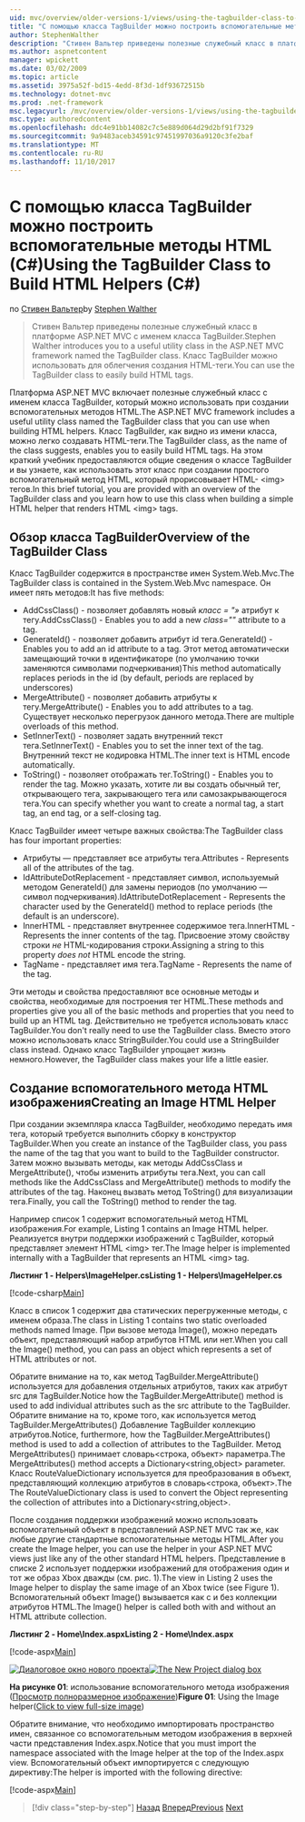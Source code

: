 ```yaml
---
uid: mvc/overview/older-versions-1/views/using-the-tagbuilder-class-to-build-html-helpers-cs
title: "С помощью класса TagBuilder можно построить вспомогательные методы HTML (C#) | Документы Microsoft"
author: StephenWalther
description: "Стивен Вальтер приведены полезные служебный класс в платформе ASP.NET MVC с именем класса TagBuilder. Легко можно использовать класс TagBuilder..."
ms.author: aspnetcontent
manager: wpickett
ms.date: 03/02/2009
ms.topic: article
ms.assetid: 3975a52f-bd15-4edd-8f3d-1df93672515b
ms.technology: dotnet-mvc
ms.prod: .net-framework
msc.legacyurl: /mvc/overview/older-versions-1/views/using-the-tagbuilder-class-to-build-html-helpers-cs
msc.type: authoredcontent
ms.openlocfilehash: ddc4e91bb14082c7c5e889d064d29d2bf91f7329
ms.sourcegitcommit: 9a9483aceb34591c97451997036a9120c3fe2baf
ms.translationtype: MT
ms.contentlocale: ru-RU
ms.lasthandoff: 11/10/2017
---
```

<a name="using-the-tagbuilder-class-to-build-html-helpers-c"></a><span data-ttu-id="5c4f9-104">С помощью класса TagBuilder можно построить вспомогательные методы HTML (C#)</span><span class="sxs-lookup"><span data-stu-id="5c4f9-104">Using the TagBuilder Class to Build HTML Helpers (C#)</span></span>
====================
<span data-ttu-id="5c4f9-105">по [Стивен Вальтер](https://github.com/StephenWalther)</span><span class="sxs-lookup"><span data-stu-id="5c4f9-105">by [Stephen Walther](https://github.com/StephenWalther)</span></span>

> <span data-ttu-id="5c4f9-106">Стивен Вальтер приведены полезные служебный класс в платформе ASP.NET MVC с именем класса TagBuilder.</span><span class="sxs-lookup"><span data-stu-id="5c4f9-106">Stephen Walther introduces you to a useful utility class in the ASP.NET MVC framework named the TagBuilder class.</span></span> <span data-ttu-id="5c4f9-107">Класс TagBuilder можно использовать для облегчения создания HTML-теги.</span><span class="sxs-lookup"><span data-stu-id="5c4f9-107">You can use the TagBuilder class to easily build HTML tags.</span></span>


<span data-ttu-id="5c4f9-108">Платформа ASP.NET MVC включает полезные служебный класс с именем класса TagBuilder, который можно использовать при создании вспомогательных методов HTML.</span><span class="sxs-lookup"><span data-stu-id="5c4f9-108">The ASP.NET MVC framework includes a useful utility class named the TagBuilder class that you can use when building HTML helpers.</span></span> <span data-ttu-id="5c4f9-109">Класс TagBuilder, как видно из имени класса, можно легко создавать HTML-теги.</span><span class="sxs-lookup"><span data-stu-id="5c4f9-109">The TagBuilder class, as the name of the class suggests, enables you to easily build HTML tags.</span></span> <span data-ttu-id="5c4f9-110">На этом краткий учебник предоставляются общие сведения о классе TagBuilder и вы узнаете, как использовать этот класс при создании простого вспомогательный метод HTML, который прорисовывает HTML- &lt;img&gt; тегов.</span><span class="sxs-lookup"><span data-stu-id="5c4f9-110">In this brief tutorial, you are provided with an overview of the TagBuilder class and you learn how to use this class when building a simple HTML helper that renders HTML &lt;img&gt; tags.</span></span>

## <a name="overview-of-the-tagbuilder-class"></a><span data-ttu-id="5c4f9-111">Обзор класса TagBuilder</span><span class="sxs-lookup"><span data-stu-id="5c4f9-111">Overview of the TagBuilder Class</span></span>

<span data-ttu-id="5c4f9-112">Класс TagBuilder содержится в пространстве имен System.Web.Mvc.</span><span class="sxs-lookup"><span data-stu-id="5c4f9-112">The TagBuilder class is contained in the System.Web.Mvc namespace.</span></span> <span data-ttu-id="5c4f9-113">Он имеет пять методов:</span><span class="sxs-lookup"><span data-stu-id="5c4f9-113">It has five methods:</span></span>

- <span data-ttu-id="5c4f9-114">AddCssClass() - позволяет добавлять новый *класс = "»* атрибут к тегу.</span><span class="sxs-lookup"><span data-stu-id="5c4f9-114">AddCssClass() - Enables you to add a new *class=""* attribute to a tag.</span></span>
- <span data-ttu-id="5c4f9-115">GenerateId() - позволяет добавить атрибут id тега.</span><span class="sxs-lookup"><span data-stu-id="5c4f9-115">GenerateId() - Enables you to add an id attribute to a tag.</span></span> <span data-ttu-id="5c4f9-116">Этот метод автоматически замещающий точки в идентификаторе (по умолчанию точки заменяются символами подчеркивания)</span><span class="sxs-lookup"><span data-stu-id="5c4f9-116">This method automatically replaces periods in the id (by default, periods are replaced by underscores)</span></span>
- <span data-ttu-id="5c4f9-117">MergeAttribute() - позволяет добавить атрибуты к тегу.</span><span class="sxs-lookup"><span data-stu-id="5c4f9-117">MergeAttribute() - Enables you to add attributes to a tag.</span></span> <span data-ttu-id="5c4f9-118">Существует несколько перегрузок данного метода.</span><span class="sxs-lookup"><span data-stu-id="5c4f9-118">There are multiple overloads of this method.</span></span>
- <span data-ttu-id="5c4f9-119">SetInnerText() - позволяет задать внутренний текст тега.</span><span class="sxs-lookup"><span data-stu-id="5c4f9-119">SetInnerText() - Enables you to set the inner text of the tag.</span></span> <span data-ttu-id="5c4f9-120">Внутренний текст не кодировка HTML.</span><span class="sxs-lookup"><span data-stu-id="5c4f9-120">The inner text is HTML encode automatically.</span></span>
- <span data-ttu-id="5c4f9-121">ToString() - позволяет отображать тег.</span><span class="sxs-lookup"><span data-stu-id="5c4f9-121">ToString() - Enables you to render the tag.</span></span> <span data-ttu-id="5c4f9-122">Можно указать, хотите ли вы создать обычный тег, открывающего тега, закрывающего тега или самозакрывающегося тега.</span><span class="sxs-lookup"><span data-stu-id="5c4f9-122">You can specify whether you want to create a normal tag, a start tag, an end tag, or a self-closing tag.</span></span>
  

<span data-ttu-id="5c4f9-123">Класс TagBuilder имеет четыре важных свойства:</span><span class="sxs-lookup"><span data-stu-id="5c4f9-123">The TagBuilder class has four important properties:</span></span>

- <span data-ttu-id="5c4f9-124">Атрибуты — представляет все атрибуты тега.</span><span class="sxs-lookup"><span data-stu-id="5c4f9-124">Attributes - Represents all of the attributes of the tag.</span></span>
- <span data-ttu-id="5c4f9-125">IdAttributeDotReplacement - представляет символ, используемый методом GenerateId() для замены периодов (по умолчанию — символ подчеркивания).</span><span class="sxs-lookup"><span data-stu-id="5c4f9-125">IdAttributeDotReplacement - Represents the character used by the GenerateId() method to replace periods (the default is an underscore).</span></span>
- <span data-ttu-id="5c4f9-126">InnerHTML - представляет внутреннее содержимое тега.</span><span class="sxs-lookup"><span data-stu-id="5c4f9-126">InnerHTML - Represents the inner contents of the tag.</span></span> <span data-ttu-id="5c4f9-127">Присвоение этому свойству строки *не* HTML-кодирования строки.</span><span class="sxs-lookup"><span data-stu-id="5c4f9-127">Assigning a string to this property *does not* HTML encode the string.</span></span>
- <span data-ttu-id="5c4f9-128">TagName - представляет имя тега.</span><span class="sxs-lookup"><span data-stu-id="5c4f9-128">TagName - Represents the name of the tag.</span></span>

<span data-ttu-id="5c4f9-129">Эти методы и свойства предоставляют все основные методы и свойства, необходимые для построения тег HTML.</span><span class="sxs-lookup"><span data-stu-id="5c4f9-129">These methods and properties give you all of the basic methods and properties that you need to build up an HTML tag.</span></span> <span data-ttu-id="5c4f9-130">Действительно не требуется использовать класс TagBuilder.</span><span class="sxs-lookup"><span data-stu-id="5c4f9-130">You don't really need to use the TagBuilder class.</span></span> <span data-ttu-id="5c4f9-131">Вместо этого можно использовать класс StringBuilder.</span><span class="sxs-lookup"><span data-stu-id="5c4f9-131">You could use a StringBuilder class instead.</span></span> <span data-ttu-id="5c4f9-132">Однако класс TagBuilder упрощает жизнь немного.</span><span class="sxs-lookup"><span data-stu-id="5c4f9-132">However, the TagBuilder class makes your life a little easier.</span></span>

## <a name="creating-an-image-html-helper"></a><span data-ttu-id="5c4f9-133">Создание вспомогательного метода HTML изображения</span><span class="sxs-lookup"><span data-stu-id="5c4f9-133">Creating an Image HTML Helper</span></span>

<span data-ttu-id="5c4f9-134">При создании экземпляра класса TagBuilder, необходимо передать имя тега, который требуется выполнить сборку в конструктор TagBuilder.</span><span class="sxs-lookup"><span data-stu-id="5c4f9-134">When you create an instance of the TagBuilder class, you pass the name of the tag that you want to build to the TagBuilder constructor.</span></span> <span data-ttu-id="5c4f9-135">Затем можно вызывать методы, как методы AddCssClass и MergeAttribute(), чтобы изменить атрибуты тега.</span><span class="sxs-lookup"><span data-stu-id="5c4f9-135">Next, you can call methods like the AddCssClass and MergeAttribute() methods to modify the attributes of the tag.</span></span> <span data-ttu-id="5c4f9-136">Наконец вызвать метод ToString() для визуализации тега.</span><span class="sxs-lookup"><span data-stu-id="5c4f9-136">Finally, you call the ToString() method to render the tag.</span></span>

<span data-ttu-id="5c4f9-137">Например список 1 содержит вспомогательный метод HTML изображения.</span><span class="sxs-lookup"><span data-stu-id="5c4f9-137">For example, Listing 1 contains an Image HTML helper.</span></span> <span data-ttu-id="5c4f9-138">Реализуется внутри поддержки изображений с TagBuilder, который представляет элемент HTML &lt;img&gt; тег.</span><span class="sxs-lookup"><span data-stu-id="5c4f9-138">The Image helper is implemented internally with a TagBuilder that represents an HTML &lt;img&gt; tag.</span></span>

<span data-ttu-id="5c4f9-139">**Листинг 1 - Helpers\ImageHelper.cs**</span><span class="sxs-lookup"><span data-stu-id="5c4f9-139">**Listing 1 - Helpers\ImageHelper.cs**</span></span>

[!code-csharp[Main](using-the-tagbuilder-class-to-build-html-helpers-cs/samples/sample1.cs)]

<span data-ttu-id="5c4f9-140">Класс в список 1 содержит два статических перегруженные методы, с именем образа.</span><span class="sxs-lookup"><span data-stu-id="5c4f9-140">The class in Listing 1 contains two static overloaded methods named Image.</span></span> <span data-ttu-id="5c4f9-141">При вызове метода Image(), можно передать объект, представляющий набор атрибутов HTML или нет.</span><span class="sxs-lookup"><span data-stu-id="5c4f9-141">When you call the Image() method, you can pass an object which represents a set of HTML attributes or not.</span></span>

<span data-ttu-id="5c4f9-142">Обратите внимание на то, как метод TagBuilder.MergeAttribute() используется для добавления отдельных атрибутов, таких как атрибут src для TagBuilder.</span><span class="sxs-lookup"><span data-stu-id="5c4f9-142">Notice how the TagBuilder.MergeAttribute() method is used to add individual attributes such as the src attribute to the TagBuilder.</span></span> <span data-ttu-id="5c4f9-143">Обратите внимание на то, кроме того, как используется метод TagBuilder.MergeAttributes() Добавление TagBuilder коллекцию атрибутов.</span><span class="sxs-lookup"><span data-stu-id="5c4f9-143">Notice, furthermore, how the TagBuilder.MergeAttributes() method is used to add a collection of attributes to the TagBuilder.</span></span> <span data-ttu-id="5c4f9-144">Метод MergeAttributes() принимает словарь&lt;строка, объект&gt; параметра.</span><span class="sxs-lookup"><span data-stu-id="5c4f9-144">The MergeAttributes() method accepts a Dictionary&lt;string,object&gt; parameter.</span></span> <span data-ttu-id="5c4f9-145">Класс RouteValueDictionary используется для преобразования в объект, представляющий коллекцию атрибутов в словарь&lt;строка, объект&gt;.</span><span class="sxs-lookup"><span data-stu-id="5c4f9-145">The The RouteValueDictionary class is used to convert the Object representing the collection of attributes into a Dictionary&lt;string,object&gt;.</span></span>

<span data-ttu-id="5c4f9-146">После создания поддержки изображений можно использовать вспомогательный объект в представлений ASP.NET MVC так же, как любые другие стандартные вспомогательные методы HTML.</span><span class="sxs-lookup"><span data-stu-id="5c4f9-146">After you create the Image helper, you can use the helper in your ASP.NET MVC views just like any of the other standard HTML helpers.</span></span> <span data-ttu-id="5c4f9-147">Представление в списке 2 использует поддержки изображений для отображения один и тот же образ Xbox дважды (см. рис. 1).</span><span class="sxs-lookup"><span data-stu-id="5c4f9-147">The view in Listing 2 uses the Image helper to display the same image of an Xbox twice (see Figure 1).</span></span> <span data-ttu-id="5c4f9-148">Вспомогательный объект Image() вызывается как с и без коллекции атрибутов HTML.</span><span class="sxs-lookup"><span data-stu-id="5c4f9-148">The Image() helper is called both with and without an HTML attribute collection.</span></span>

<span data-ttu-id="5c4f9-149">**Листинг 2 - Home\Index.aspx**</span><span class="sxs-lookup"><span data-stu-id="5c4f9-149">**Listing 2 - Home\Index.aspx**</span></span>

[!code-aspx[Main](using-the-tagbuilder-class-to-build-html-helpers-cs/samples/sample2.aspx)]


<span data-ttu-id="5c4f9-150">[![Диалоговое окно нового проекта](using-the-tagbuilder-class-to-build-html-helpers-cs/_static/image1.jpg)](using-the-tagbuilder-class-to-build-html-helpers-cs/_static/image1.png)</span><span class="sxs-lookup"><span data-stu-id="5c4f9-150">[![The New Project dialog box](using-the-tagbuilder-class-to-build-html-helpers-cs/_static/image1.jpg)](using-the-tagbuilder-class-to-build-html-helpers-cs/_static/image1.png)</span></span>

<span data-ttu-id="5c4f9-151">**На рисунке 01**: использование вспомогательного метода изображения ([Просмотр полноразмерное изображение](using-the-tagbuilder-class-to-build-html-helpers-cs/_static/image2.png))</span><span class="sxs-lookup"><span data-stu-id="5c4f9-151">**Figure 01**: Using the Image helper([Click to view full-size image](using-the-tagbuilder-class-to-build-html-helpers-cs/_static/image2.png))</span></span>


<span data-ttu-id="5c4f9-152">Обратите внимание, что необходимо импортировать пространство имен, связанное со вспомогательным методом изображения в верхней части представления Index.aspx.</span><span class="sxs-lookup"><span data-stu-id="5c4f9-152">Notice that you must import the namespace associated with the Image helper at the top of the Index.aspx view.</span></span> <span data-ttu-id="5c4f9-153">Вспомогательный объект импортируется с следующую директиву:</span><span class="sxs-lookup"><span data-stu-id="5c4f9-153">The helper is imported with the following directive:</span></span>

[!code-aspx[Main](using-the-tagbuilder-class-to-build-html-helpers-cs/samples/sample3.aspx)]

>[!div class="step-by-step"]
<span data-ttu-id="5c4f9-154">[Назад](creating-custom-html-helpers-cs.md)
[Вперед](creating-page-layouts-with-view-master-pages-cs.md)</span><span class="sxs-lookup"><span data-stu-id="5c4f9-154">[Previous](creating-custom-html-helpers-cs.md)
[Next](creating-page-layouts-with-view-master-pages-cs.md)</span></span>
